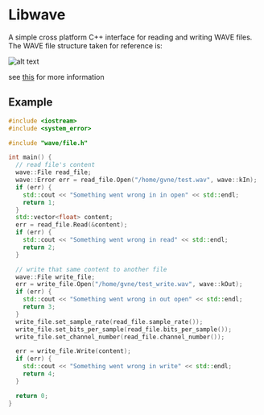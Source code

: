 # Libwave

A simple cross platform C++ interface for reading and writing WAVE files.  
The WAVE file structure taken for reference is:

![alt text](http://i.stack.imgur.com/ITplE.gif)

see [this](http://stackoverflow.com/questions/13660777/c-reading-the-data-part-of-a-wav-file) for more information


## Example

```cpp
#include <iostream>
#include <system_error>

#include "wave/file.h"

int main() {
  // read file's content
  wave::File read_file;
  wave::Error err = read_file.Open("/home/gvne/test.wav", wave::kIn);
  if (err) {
    std::cout << "Something went wrong in in open" << std::endl;
    return 1;
  }
  std::vector<float> content;
  err = read_file.Read(&content);
  if (err) {
    std::cout << "Something went wrong in read" << std::endl;
    return 2;
  }

  // write that same content to another file
  wave::File write_file;
  err = write_file.Open("/home/gvne/test_write.wav", wave::kOut);
  if (err) {
    std::cout << "Something went wrong in out open" << std::endl;
    return 3;
  }
  write_file.set_sample_rate(read_file.sample_rate());
  write_file.set_bits_per_sample(read_file.bits_per_sample());
  write_file.set_channel_number(read_file.channel_number());

  err = write_file.Write(content);
  if (err) {
    std::cout << "Something went wrong in write" << std::endl;
    return 4;
  }

  return 0;
}
```
